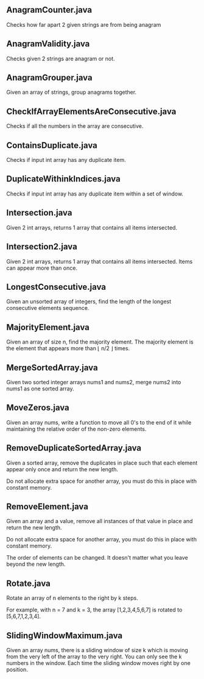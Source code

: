 ## AnagramCounter.java

Checks how far apart 2 given strings are from being anagram

## AnagramValidity.java

Checks given 2 strings are anagram or not.

## AnagramGrouper.java

Given an array of strings, group anagrams together.

## CheckIfArrayElementsAreConsecutive.java

Checks if all the numbers in the array are consecutive.

## ContainsDuplicate.java

Checks if input int array has any duplicate item.

## DuplicateWithinkIndices.java

Checks if input int array has any duplicate item within a set of window.

## Intersection.java

Given 2 int arrays, returns 1 array that contains all items intersected.

## Intersection2.java

Given 2 int arrays, returns 1 array that contains all items intersected. Items can appear more than once.

## LongestConsecutive.java

Given an unsorted array of integers, find the length of the longest consecutive elements sequence.

## MajorityElement.java

Given an array of size n, find the majority element. The majority element is the element that appears more than ⌊ n/2 ⌋ times.

## MergeSortedArray.java

Given two sorted integer arrays nums1 and nums2, merge nums2 into nums1 as one sorted array.

## MoveZeros.java

Given an array nums, write a function to move all 0's to the end of it while maintaining the relative order of the non-zero elements.

## RemoveDuplicateSortedArray.java

Given a sorted array, remove the duplicates in place such that each element appear only once and return the new length.

Do not allocate extra space for another array, you must do this in place with constant memory.

## RemoveElement.java

Given an array and a value, remove all instances of that value in place and return the new length.

Do not allocate extra space for another array, you must do this in place with constant memory.

The order of elements can be changed. It doesn't matter what you leave beyond the new length.

## Rotate.java

Rotate an array of n elements to the right by k steps.

For example, with n = 7 and k = 3, the array [1,2,3,4,5,6,7] is rotated to [5,6,7,1,2,3,4].

## SlidingWindowMaximum.java

Given an array nums, there is a sliding window of size k which is moving from the very left of the array to the very right. You can only see the k numbers in the window. Each time the sliding window moves right by one position.
